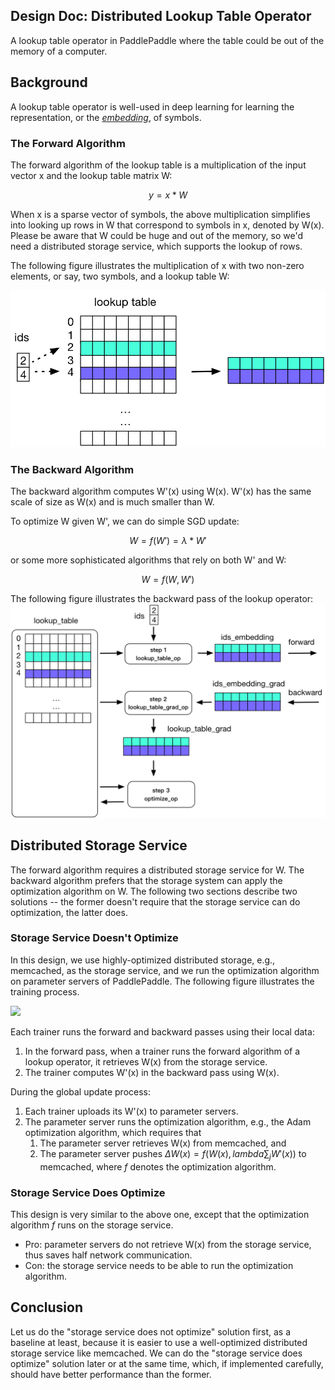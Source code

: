 ## Design Doc: Distributed Lookup Table Operator

A lookup table operator in PaddlePaddle where the table could be out
of the memory of a computer.

## Background

A lookup table operator is well-used in deep learning for learning the
representation, or the
[*embedding*](http://www.cs.toronto.edu/~fritz/absps/ieee-lre.pdf), of
symbols.

### The Forward Algorithm

The forward algorithm of the lookup table is a multiplication of the
input vector x and the lookup table matrix W:

$$y = x * W$$

When x is a sparse vector of symbols, the above multiplication
simplifies into looking up rows in W that correspond to symbols in x,
denoted by W(x).  Please be aware that W could be huge and out of the
memory, so we'd need a distributed storage service, which supports the
lookup of rows.

The following figure illustrates the multiplication of x with two
non-zero elements, or say, two symbols, and a lookup table W:

![lookup table](./lookup_table.png)

### The Backward Algorithm

The backward algorithm computes W'(x) using W(x).  W'(x) has the same
scale of size as W(x) and is much smaller than W.

To optimize W given W', we can do simple SGD update:

$$W = f(W') = \lambda * W'$$

or some more sophisticated algorithms that rely on both W' and W:

$$W = f(W, W')$$

The following figure illustrates the backward pass of the lookup
operator: ![lookup table training](./lookup_table_training.png)

## Distributed Storage Service

The forward algorithm requires a distributed storage service for W.
The backward algorithm prefers that the storage system can apply the
optimization algorithm on W.  The following two sections describe two
solutions -- the former doesn't require that the storage service can
do optimization, the latter does.

### Storage Service Doesn't Optimize

In this design, we use highly-optimized distributed storage, e.g.,
memcached, as the storage service, and we run the optimization
algorithm on parameter servers of PaddlePaddle.  The following figure
illustrates the training process.

<img src='https://g.gravizo.com/svg?
digraph G {
  rankdir="LR";
  subgraph cluster1 {
  P1 [label="pserver 1"];
  P2 [label="pserver 2"];
  T1 [label="trainer 1"];
  T2 [label="trainer 2"];
  T3 [label="trainer 3"];
  }
  KV [label="memcached"];
  T1 -> P1;
  T1 -> P2;
  T2 -> P1;
  T2 -> P2;
  T3 -> P1;
  T3 -> P2;
  P1 -> KV [color=gray, weight=0.1];
  KV -> P1 [color=gray, weight=0.1];
  P2 -> KV [color=gray, weight=0.1];
  KV -> P2 [color=gray, weight=0.1];
  KV -> T1 [color=gray, weight=0.1];
  KV -> T2 [color=gray, weight=0.1];
  KV -> T3 [color=gray, weight=0.1];
}
'/>

Each trainer runs the forward and backward passes using their local
data:

1. In the forward pass, when a trainer runs the forward algorithm of a
   lookup operator, it retrieves W(x) from the storage service.
1. The trainer computes W'(x) in the backward pass using W(x).

During the global update process:

1. Each trainer uploads its W'(x) to parameter servers.
1. The parameter server runs the optimization algorithm, e.g., the
   Adam optimization algorithm, which requires that
   1. The parameter server retrieves W(x) from memcached, and
   1. The parameter server pushes $\Delta W(x)=f(W(x), lambda \sum_j
      W'(x))$ to memcached, where $f$ denotes the optimization
      algorithm.

### Storage Service Does Optimize

This design is very similar to the above one, except that the
optimization algorithm $f$ runs on the storage service.

- Pro: parameter servers do not retrieve W(x) from the storage
  service, thus saves half network communication.
- Con: the storage service needs to be able to run the optimization
  algorithm.

## Conclusion

Let us do the "storage service does not optimize" solution first, as a
baseline at least, because it is easier to use a well-optimized
distributed storage service like memcached.  We can do the "storage
service does optimize" solution later or at the same time, which, if
implemented carefully, should have better performance than the former.

